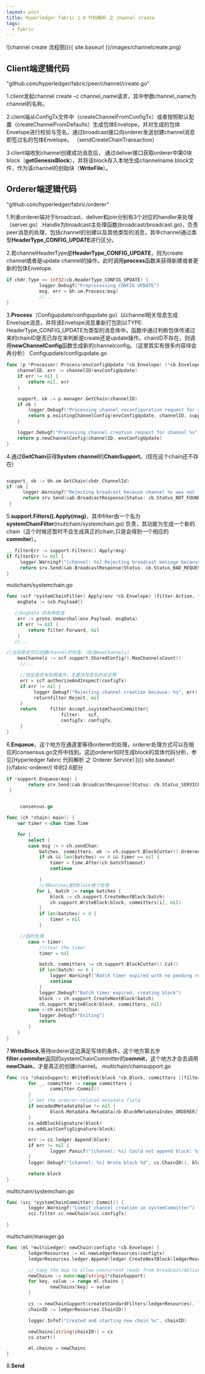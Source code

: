 ```yaml
---
layout: post
title: Hyperledger fabric 1.0 代码解析 之 channel create
tags:
  - Fabric
---
```

![channel create 流程图]({{ site.baseurl }}/images/channelcreate.png)

## Client端逻辑代码     
"github.com/hyperledger/fabric/peer/channel/create.go"

1.client发起channel create –c channel_name请求，其中参数channel_name为channel的名称。

2.client端从ConfigTx文件中（createChannelFromConfigTx）或者按照默认配置（createChannelFromDefaults）生成包体Envelope，并对生成的包体Envelope进行校验与签名，通过broadcast接口向orderer发送创建channel消息即签过名的包体Envelope。 （sendCreateChainTransaction）

3.client端收到channel创建成功消息后， 通过deliver接口获取orderer中第0块block（**getGenesisBlock**），并将该block存入本地生成channelname.block文件，作为该channel的创始块（**WriteFile**）。

## Orderer端逻辑代码   
"github.com/hyperledger/fabric/orderer"
     
1.列表orderer端对于broadcast、deliver和join分别有3个对应的handler来处理（server.go）.Handle为broadcast主处理函数(broadcast/broadcast.go)，负责peer消息的处理，包括channel的创建以及其他类型的消息，其中channel通过类型**HeaderType_CONFIG_UPDATE**进行区分。

2.若channelHeaderType是**HeaderType_CONFIG_UPDATE**，则为create channel或者是update channel的操作。此时调用**process**函数来获得新建或者更新的包体Envelope.
```go
if chdr.Type == int32(cb.HeaderType_CONFIG_UPDATE) {
            logger.Debugf("Preprocessing CONFIG_UPDATE")
            msg, err = bh.sm.Process(msg)
            //...
}
```
3.**Process**（Configupdate/configupdate.go）以channel相关信息生成Envelope消息，并将该Envelope消息重新打包到以TYPE: HeaderType_CONFIG_UPDATE为类型的消息体中。函数中通过判断包体传递过来的chainID是否已存在来判断是create还是update操作。chainID不存在，则调用**newChannelConfig**函数生成新的channelconfig。（这里其实有很多内容待会再分析）
Configupdate/configupdate.go

```go
func (p *Processor) Process(envConfigUpdate *cb.Envelope) (*cb.Envelope, error) {
    channelID, err := channelID(envConfigUpdate)
    if err != nil {
        return nil, err
    }

    support, ok := p.manager.GetChain(channelID)
    if ok {
        logger.Debugf("Processing channel reconfiguration request for channel %s", channelID)
        return p.existingChannelConfig(envConfigUpdate, channelID, support)
    }

    logger.Debugf("Processing channel creation request for channel %s", channelID)
    return p.newChannelConfig(channelID, envConfigUpdate)
}
```
4.通过**GetChain**获得**System channel**的**ChainSupport**。(现在这个chain还不存在)

```go

support, ok := bh.sm.GetChain(chdr.ChannelId)
if !ok {
      logger.Warningf("Rejecting broadcast because channel %s was not found", chdr.ChannelId)
      return srv.Send(&ab.BroadcastResponse{Status: cb.Status_NOT_FOUND})
 }
```
5.**support.Filters().Apply(msg)**，其中filter由一个名为**systemChainFilter**(mutichain/systemchain.go) 负责，其功能为生成一个新的chain（这个时候还暂时不会生成真正的chain,只是会得到一个相应的**commiter**）。

```go
_, filterErr := support.Filters().Apply(msg)
if filterErr != nil {
     logger.Warningf("[channel: %s] Rejecting broadcast message because of filter error: %s", chdr.ChannelId, filterErr)
     return srv.Send(&ab.BroadcastResponse{Status: cb.Status_BAD_REQUEST})
}
```

 mutichain/systemchain.go
 
```go
func (scf *systemChainFilter) Apply(env *cb.Envelope) (filter.Action, filter.Committer) {
    msgData := &cb.Payload{}

   //msgData 的各种检查
    err := proto.Unmarshal(env.Payload, msgData)
    if err != nil {
        return filter.Forward, nil
    }
   //...

//当前是否可以创建channel的检查，（检查maxChannels）
    maxChannels := scf.support.SharedConfig().MaxChannelsCount()
     //...

     //验证是否有权限操作，主要涉及签名的验证等
     err = scf.authorizeAndInspect(configTx)
     if err != nil {
          logger.Debugf("Rejecting channel creation because: %s", err)
          returnfilter.Reject, nil
     }
     return     filter.Accept,&systemChainCommitter{
                    filter:   scf,
                    configTx: configTx,
     }
}
```
 6.**Enqueue**，这个地方在通道里等待orderer的处理，orderer处理方式可以在相应的consensus.go文件中找到。这边orderer何时生成block的具体代码分析，参见[Hyperledger fabric 代码解析 之 Orderer Service）]({{ site.baseurl }}/fabric-orderer/)  中的2.6部分
 
```go
if !support.Enqueue(msg) {
        return srv.Send(&ab.BroadcastResponse{Status: cb.Status_SERVICE_UNAVAILABLE})
 }


     consensus.go

func (ch *chain) main() {
    var timer <-chan time.Time

    for {
        select {
        case msg := <-ch.sendChan:
            batches, committers, ok := ch.support.BlockCutter().Ordered(msg)
            if ok && len(batches) == 0 && timer == nil {
                timer = time.After(ch.batchTimeout)
                continue

            }
            //将batches里的block挨个处理
           for i, batch := range batches {
                block := ch.support.CreateNextBlock(batch)
                ch.support.WriteBlock(block, committers[i], nil)
            }
            if len(batches) > 0 {
                timer = nil
            }

     //超时处理
        case <-timer:
            //clear the timer
            timer = nil

            batch, committers := ch.support.BlockCutter().Cut()
            if len(batch) == 0 {
                logger.Warningf("Batch timer expired with no pending requests, this might indicate a bug")
                continue
            }
            logger.Debugf("Batch timer expired, creating block")
            block := ch.support.CreateNextBlock(batch)
            ch.support.WriteBlock(block, committers, nil)
        case <-ch.exitChan:
            logger.Debugf("Exiting")
            return
        }
    }
}
```
7.**WriteBlock**,等待orderer这边满足写块的条件。这个地方第五步**filter.commiter**返回的systemChainCommitter的**commit**，这个地方才会去调用**newChain**，才是真正的创建channel。
muitichain/chainsupport.go

```go
func (cs *chainSupport) WriteBlock(block *cb.Block, committers []filter.Committer, encodedMetadataValue []byte) *cb.Block {
        for _, committer := range committers {
                committer.Commit()
        }
        // Set the orderer-related metadata field
        if encodedMetadataValue != nil {
                block.Metadata.Metadata[cb.BlockMetadataIndex_ORDERER] = utils.MarshalOrPanic(&cb.Metadata{Value: encodedMetadataValue})
        }
        cs.addBlockSignature(block)
        cs.addLastConfigSignature(block)

        err := cs.ledger.Append(block)
        if err != nil {
                logger.Panicf("[channel: %s] Could not append block: %s", cs.ChainID(), err)
        }
        logger.Debugf("[channel: %s] Wrote block %d", cs.ChainID(), block.GetHeader().Number)

        return block
}
```

multichain/systemchain.go
```go
func (scc *systemChainCommitter) Commit() {
        logger.Warningf("Commit channel creation in systemCommitter")
        scc.filter.cc.newChain(scc.configTx)

}
```

multichain/manager.go
```go
func (ml *multiLedger) newChain(configtx *cb.Envelope) {
        ledgerResources := ml.newLedgerResources(configtx)
        ledgerResources.ledger.Append(ledger.CreateNextBlock(ledgerResources.ledger, []*cb.Envelope{configtx}))

        // Copy the map to allow concurrent reads from broadcast/deliver while the new chainSupport is
        newChains := make(map[string]*chainSupport)
        for key, value := range ml.chains {
                newChains[key] = value
        }

        cs := newChainSupport(createStandardFilters(ledgerResources), ledgerResources, ml.consenters, ml.signer)
        chainID := ledgerResources.ChainID()

        logger.Infof("Created and starting new chain %s", chainID)

        newChains[string(chainID)] = cs
        cs.start()

        ml.chains = newChains
}
```
8.**Send**
